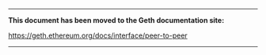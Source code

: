 ***

**This document has been moved to the Geth documentation site:**

https://geth.ethereum.org/docs/interface/peer-to-peer
***